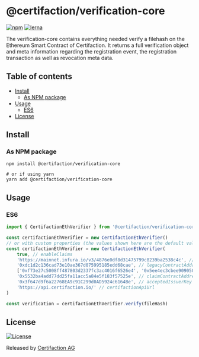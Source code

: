 # @certifaction/verification-core

[![npm][npm]][npm-url]
[![lerna][lerna]][lerna-url]

The verification-core contains everything needed verify a filehash on the Ethereum Smart Contract of Certifaction.
It returns a full verification object and meta information regarding the registration event, the registration transaction as well as revocation meta data.

## Table of contents

* [Install](#install)
    * [As NPM package](#as-npm-package)
* [Usage](#usage)
    * [ES6](#es6)
* [License](#license)

## Install

### As NPM package

```shell script
npm install @certifaction/verification-core

# or if using yarn
yarn add @certifaction/verification-core
```

## Usage

### ES6

```js
import { CertifactionEthVerifier } from '@certifaction/verification-core'

const certifactionEthVerifier = new CertifactionEthVerifier()
// or with custom properties (the values shown here are the default values)
const certifactionEthVerifier = new CertifactionEthVerifier(
    true, // enableClaims
    'https://mainnet.infura.io/v3/4876e0df8d31475799c8239ba2538c4c', // providerUrl
    '0xdc1d2c136cad73e10ae367d075995185edd68cae', // legacyContractAddress
    ['0xf73e27c5008ff487803d2337fc3ac4016f6526e4', '0x5ee4ec3cbee909050e68c7ff7a8b422cfbd72244'], // legacyContractFallbackAddresses
    '0x5532ba4add77dd25fa11acc5a84e5f183f57525e', // claimContractAddress
    '0x3f647d9f6a22768EA9c91C299d0AD5924c6164Be', // acceptedIssuerKey
    'https://api.certifaction.io/' // certifactionApiUrl
)

const verification = certifactionEthVerifier.verify(fileHash)
```

## License

[![License](https://img.shields.io/badge/license-MIT-blue.svg)](https://github.com/certifaction/verification/blob/master/LICENSE)

Released by [Certifaction AG](https://certifaction.io)

[npm]: https://img.shields.io/npm/v/@certifaction/verification-core.svg
[npm-url]: https://www.npmjs.com/package/@certifaction/verification-core
[lerna]: https://img.shields.io/badge/maintained%20with-lerna-cc00ff.svg
[lerna-url]: https://lerna.js.org/
